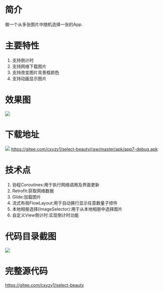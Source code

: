 # 简介
做一个从多张图片中随机选择一张的App.
# 主要特性
1. 支持倒计时
2. 支持网络下载图片
3. 支持改变图片背景框颜色
4. 支持动画显示图片
# 效果图
![](https://img-blog.csdnimg.cn/img_convert/68a91f226f62b4519166d797779dc6c5.gif)
# 下载地址
![](https://img-blog.csdnimg.cn/img_convert/5cc4a6d01f0f6793721b817ee8277e80.png)
https://gitee.com/cxyzy1/select-beauty/raw/master/apk/app7-debug.apk
# 技术点
1. 协程Coroutines:用于执行网络调用及界面更新
2. Retrofit:获取网络数据
3. Glide:加载图片
4. 流式布局FlowLayout:用于自动换行显示任意数量子控件
5. 本地相册选择(ImageSelector):用于从本地相册中选择图片
6. 自定义View倒计时:实现倒计时功能
# 代码目录截图
![](https://img-blog.csdnimg.cn/img_convert/86904177d6c1d8f320536735332925de.png)

# 完整源代码
https://gitee.com/cxyzy1/select-beauty